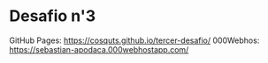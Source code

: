 # Desafio n'3
GitHub Pages: https://cosquts.github.io/tercer-desafio/
000Webhos: https://sebastian-apodaca.000webhostapp.com/
